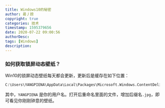 ```yaml
---
title: Windows10的秘密
author: 昜丿捺
copyright: true
categories: 技术
timestamp: 1595379656
date: 2020-07-22 09:00:56
authorDesc:
tags: [Windows]
description:
---
```

### 如何获取锁屏动态壁纸？
Win10的锁屏动态壁纸每天都会更新，更新后是缓存在如下位置：
```
C:\Users\YANGPIENA\AppData\Local\Packages\Microsoft.Windows.ContentDeliveryManager_cw5n1h2txyewy\LocalState\Assets
```
其中，`YANGPIENA` 是你的用户名。打开后重命名里面的文件，增加后缀名`.jpg`，即可看见你刚刚钟意的壁纸。